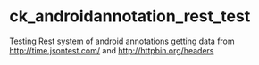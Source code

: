 ck_androidannotation_rest_test
==============================

Testing Rest system of android annotations
getting data from http://time.jsontest.com/ and http://httpbin.org/headers
